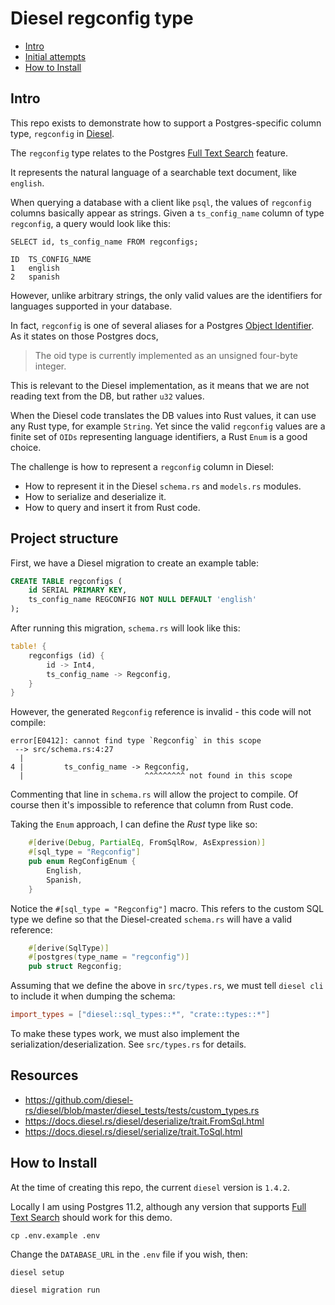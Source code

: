 Diesel regconfig type
===

<!-- toc -->

- [Intro](#intro)
- [Initial attempts](#initial-attempts)
- [How to Install](#how-to-install)

<!-- tocstop -->

## Intro

This repo exists to demonstrate how to support a Postgres-specific column type, `regconfig` in [Diesel](http://diesel.rs/).

The `regconfig` type relates to the Postgres [Full Text Search](https://www.postgresql.org/docs/current/textsearch.html) feature.

It represents the natural language of a searchable text document, like `english`.

When querying a database with a client like `psql`, the values of `regconfig` columns
basically appear as strings. Given a `ts_config_name` column of type `regconfig`,
a query would look like this:

```shell script
SELECT id, ts_config_name FROM regconfigs;

ID  TS_CONFIG_NAME
1   english
2   spanish
```

However, unlike arbitrary strings, the only valid values are the identifiers
for languages supported in your database.

In fact, `regconfig` is one of several aliases
for a Postgres [Object Identifier](https://www.postgresql.org/docs/current/datatype-oid.html).
As it states on those Postgres docs,
> The oid type is currently implemented as an unsigned four-byte integer.

This is relevant to the Diesel implementation, as it means that we are not
reading text from the DB, but rather `u32` values.

When the Diesel code translates the DB values into Rust values,
it can use any Rust type, for example `String`. Yet since the valid `regconfig`
values are a finite set of `OIDs` representing language identifiers,
a Rust `Enum` is a good choice.

The challenge is how to represent a `regconfig` column in Diesel:
* How to represent it in the Diesel `schema.rs` and `models.rs` modules.
* How to serialize and deserialize it.
* How to query and insert it from Rust code.

## Project structure

First, we have a Diesel migration to create an example table:

```sql
CREATE TABLE regconfigs (
    id SERIAL PRIMARY KEY,
    ts_config_name REGCONFIG NOT NULL DEFAULT 'english'
);
```

After running this migration, `schema.rs` will look like this:

```rust
table! {
    regconfigs (id) {
        id -> Int4,
        ts_config_name -> Regconfig,
    }
}
```

However, the generated `Regconfig` reference is invalid - this code will not compile:

```shell script
error[E0412]: cannot find type `Regconfig` in this scope
 --> src/schema.rs:4:27
  |
4 |         ts_config_name -> Regconfig,
  |                           ^^^^^^^^^ not found in this scope
```

Commenting that line in `schema.rs` will allow the project to compile.
Of course then it's impossible to reference that column from Rust code.

Taking the `Enum` approach, I can define the *Rust* type like so:

```rust
    #[derive(Debug, PartialEq, FromSqlRow, AsExpression)]
    #[sql_type = "Regconfig"]
    pub enum RegConfigEnum {
        English,
        Spanish,
    }
```

Notice the `#[sql_type = "Regconfig"]` macro. This refers to the custom SQL type
we define so that the Diesel-created `schema.rs` will have a valid reference:

```rust
    #[derive(SqlType)]
    #[postgres(type_name = "regconfig")]
    pub struct Regconfig;
```

Assuming that we define the above in `src/types.rs`, we must tell `diesel cli`
to include it when dumping the schema:

```toml
import_types = ["diesel::sql_types::*", "crate::types::*"]
```

To make these types work, we must also implement the serialization/deserialization.
See `src/types.rs` for details.

## Resources
* https://github.com/diesel-rs/diesel/blob/master/diesel_tests/tests/custom_types.rs
* https://docs.diesel.rs/diesel/deserialize/trait.FromSql.html
* https://docs.diesel.rs/diesel/serialize/trait.ToSql.html

## How to Install

At the time of creating this repo, the current `diesel` version is `1.4.2`.

Locally I am using Postgres 11.2, although any version that supports [Full Text Search](https://www.postgresql.org/docs/current/textsearch.html) should work for this demo.

```
cp .env.example .env
```

Change the `DATABASE_URL` in the `.env` file if you wish, then:

```
diesel setup
```

```
diesel migration run
```

